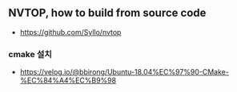 
## NVTOP, how to build from source code
- https://github.com/Syllo/nvtop
### cmake 설치
- https://velog.io/@bbirong/Ubuntu-18.04%EC%97%90-CMake-%EC%84%A4%EC%B9%98
